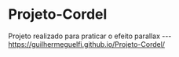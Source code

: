 # Projeto-Cordel
Projeto realizado para praticar o efeito parallax ---  https://guilhermeguelfi.github.io/Projeto-Cordel/
